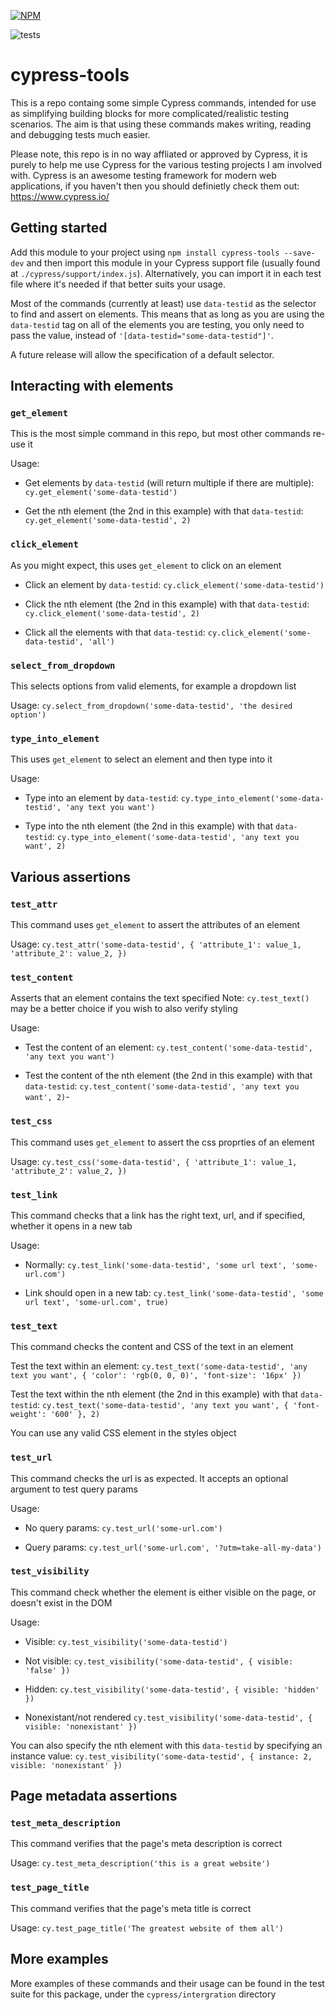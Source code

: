 [![NPM](https://nodei.co/npm/cypress-tools.png?compact=true)](https://nodei.co/npm/cypress-tools/)

![tests](https://github.com/joshuajtward/cypress-tools/actions/workflows/tests.yml/badge.svg)

# cypress-tools

This is a repo containg some simple Cypress commands, intended for use as simplifying building blocks for more complicated/realistic testing scenarios. The aim is that using these commands makes writing, reading and debugging tests much easier.

Please note, this repo is in no way affliated or approved by Cypress, it is purely to help me use Cypress for the various testing projects I am involved with. Cypress is an awesome testing framework for modern web applications, if you haven't then you should definietly check them out: https://www.cypress.io/

## Getting started

Add this module to your project using `npm install cypress-tools --save-dev` and then import this module in your Cypress support file (usually found at `./cypress/support/index.js`). Alternatively, you can import it in each test file where it's needed if that better suits your usage.

Most of the commands (currently at least) use `data-testid` as the selector to find and assert on elements. This means that as long as you are using the `data-testid` tag on all of the elements you are testing, you only need to pass the value, instead of `'[data-testid="some-data-testid"]'`.

A future release will allow the specification of a default selector.

## Interacting with elements

### `get_element`

This is the most simple command in this repo, but most other commands re-use it

Usage:

- Get elements by `data-testid` (will return multiple if there are multiple):
  `cy.get_element('some-data-testid')`

- Get the nth element (the 2nd in this example) with that `data-testid`:
  `cy.get_element('some-data-testid', 2)`

### `click_element`

As you might expect, this uses `get_element` to click on an element

- Click an element by `data-testid`:
  `cy.click_element('some-data-testid')`

- Click the nth element (the 2nd in this example) with that `data-testid`:
  `cy.click_element('some-data-testid', 2)`

- Click all the elements with that `data-testid`:
  `cy.click_element('some-data-testid', 'all')`

### `select_from_dropdown`

This selects options from valid elements, for example a dropdown list

Usage:
`cy.select_from_dropdown('some-data-testid', 'the desired option')`

### `type_into_element`

This uses `get_element` to select an element and then type into it

Usage:

- Type into an element by `data-testid`:
  `cy.type_into_element('some-data-testid', 'any text you want')`

- Type into the nth element (the 2nd in this example) with that `data-testid`:
  `cy.type_into_element('some-data-testid', 'any text you want', 2)`

## Various assertions

### `test_attr`

This command uses `get_element` to assert the attributes of an element

Usage:
`cy.test_attr('some-data-testid', { 'attribute_1': value_1, 'attribute_2': value_2, })`

### `test_content`

Asserts that an element contains the text specified
Note: `cy.test_text()` may be a better choice if you wish to also verify styling

Usage:

- Test the content of an element:
  `cy.test_content('some-data-testid', 'any text you want')`

- Test the content of the nth element (the 2nd in this example) with that `data-testid`:
  `cy.test_content('some-data-testid', 'any text you want', 2)`-

### `test_css`

This command uses `get_element` to assert the css proprties of an element

Usage:
`cy.test_css('some-data-testid', { 'attribute_1': value_1, 'attribute_2': value_2, })`

### `test_link`

This command checks that a link has the right text, url, and if specified, whether it opens in a new tab

Usage:

- Normally:
  `cy.test_link('some-data-testid', 'some url text', 'some-url.com')`

- Link should open in a new tab:
  `cy.test_link('some-data-testid', 'some url text', 'some-url.com', true)`

### `test_text`

This command checks the content and CSS of the text in an element

Test the text within an element:
`cy.test_text('some-data-testid', 'any text you want', { 'color': 'rgb(0, 0, 0)', 'font-size': '16px' })`

Test the text within the nth element (the 2nd in this example) with that `data-testid`:
`cy.test_text('some-data-testid', 'any text you want', { 'font-weight': '600' }, 2)`

You can use any valid CSS element in the styles object

### `test_url`

This command checks the url is as expected. It accepts an optional argument to test query params

Usage:

- No query params:
  `cy.test_url('some-url.com')`

- Query params:
  `cy.test_url('some-url.com', '?utm=take-all-my-data')`

### `test_visibility`

This command check whether the element is either visible on the page, or doesn't exist in the DOM

Usage:

- Visible:
  `cy.test_visibility('some-data-testid')`

- Not visible:
  `cy.test_visibility('some-data-testid', { visible: 'false' })`

- Hidden:
  `cy.test_visibility('some-data-testid', { visible: 'hidden' })`

- Nonexistant/not rendered
  `cy.test_visibility('some-data-testid', { visible: 'nonexistant' })`

You can also specify the nth element with this `data-testid` by specifying an instance value:
`cy.test_visibility('some-data-testid', { instance: 2, visible: 'nonexistant' })`

## Page metadata assertions

### `test_meta_description`

This command verifies that the page's meta description is correct

Usage:
`cy.test_meta_description('this is a great website')`

### `test_page_title`

This command verifies that the page's meta title is correct

Usage:
`cy.test_page_title('The greatest website of them all')`

## More examples

More examples of these commands and their usage can be found in the test suite for this package, under the `cypress/intergration` directory
